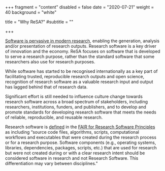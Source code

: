 +++
fragment = "content"
disabled = false
date = "2020-07-21"
weight = 40
background = "white"

title = "Why ReSA?"
#subtitle = ""

+++

[Software is pervasive in modern research](https://zenodo.org/record/3884311#.YeV3C1hBzJw), enabling the generation, analysis and/or presentation of research outputs. Research software is a key driver of innovation and the economy. ReSA focuses on software that is developed to serve a research purpose, rather than the standard software that some researchers also use for research purposes.

While software has started to be recognised internationally as a key part of facilitating trusted, reproducible research outputs and open science, recognition of research software as a valuable research input and output has lagged behind that of research data.

Significant effort is still needed to influence culture change towards research software across a broad spectrum of stakeholders, including researchers, institutions, funders, and publishers, and to develop and promote standards for developing research software that meets the needs of reliable, reproducible, and reusable research.

Research software is [defined](https://doi.org/10.15497/RDA00068) in the [FAIR for Research Software Principles](https://www.nature.com/articles/s41597-022-01710-x) as including “source code files, algorithms, scripts, computational workflows and executables that were created during the research process or for a research purpose. Software components (e.g., operating systems, libraries, dependencies, packages, scripts, etc.) that are used for research but were not created during or with a clear research intent should be considered software in research and not Research Software. This differentiation may vary between disciplines." 

